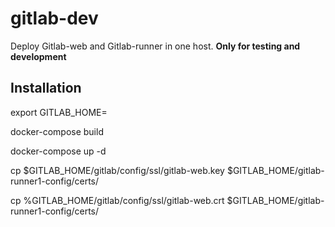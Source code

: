 # gitlab-dev
Deploy Gitlab-web and Gitlab-runner in one host. **Only for testing and development**


## Installation

export GITLAB_HOME=<path to gitlab>
  
docker-compose build

docker-compose up -d

cp $GITLAB_HOME/gitlab/config/ssl/gitlab-web.key $GITLAB_HOME/gitlab-runner1-config/certs/

cp %GITLAB_HOME/gitlab/config/ssl/gitlab-web.crt $GITLAB_HOME/gitlab-runner1-config/certs/
